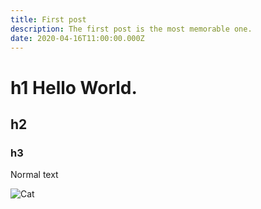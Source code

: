 ```yaml
---
title: First post
description: The first post is the most memorable one.
date: 2020-04-16T11:00:00.000Z
---
```


# h1 Hello World.

## h2

### h3

Normal text

![Cat](cat.jpg)
